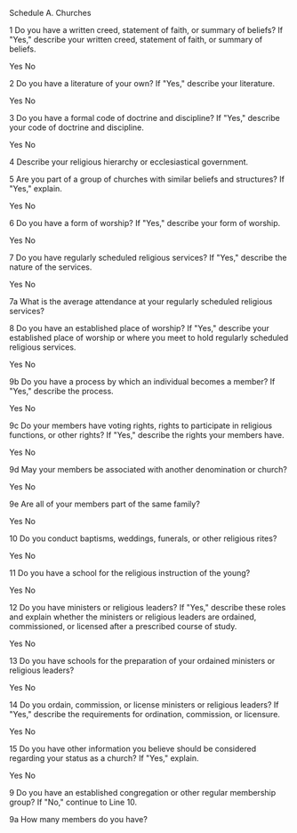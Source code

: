 Schedule A. Churches

1 Do you have a written creed, statement of faith, or summary of beliefs? If "Yes," describe your written creed, statement of faith, or summary of beliefs.

Yes
No

2 Do you have a literature of your own? If "Yes," describe your literature.

Yes
No

3 Do you have a formal code of doctrine and discipline? If "Yes," describe your code of doctrine and discipline.

Yes
No

4 Describe your religious hierarchy or ecclesiastical government.

5 Are you part of a group of churches with similar beliefs and structures? If "Yes," explain.

Yes
No

6 Do you have a form of worship? If "Yes," describe your form of worship.

Yes
No

7 Do you have regularly scheduled religious services? If "Yes," describe the nature of the services.

Yes
No

7a What is the average attendance at your regularly scheduled religious services?

8 Do you have an established place of worship? If "Yes," describe your established place of worship or where you meet to hold regularly scheduled religious services.

Yes
No

9b Do you have a process by which an individual becomes a member? If "Yes," describe the process.

Yes
No

9c Do your members have voting rights, rights to participate in religious functions, or other rights? If "Yes," describe the rights your members have.

Yes
No

9d May your members be associated with another denomination or church?

Yes
No

9e Are all of your members part of the same family?

Yes
No

10 Do you conduct baptisms, weddings, funerals, or other religious rites?

Yes
No

11 Do you have a school for the religious instruction of the young?

Yes
No

12 Do you have ministers or religious leaders? If "Yes," describe these roles and explain whether the ministers or religious leaders are ordained, commissioned, or licensed after a prescribed course of study.

Yes
No

13 Do you have schools for the preparation of your ordained ministers or religious leaders?

Yes
No

14 Do you ordain, commission, or license ministers or religious leaders? If "Yes," describe the requirements for ordination, commission, or licensure.

Yes
No

15 Do you have other information you believe should be considered regarding your status as a church? If "Yes," explain.

Yes
No

9 Do you have an established congregation or other regular membership group? If "No," continue to Line 10.

9a How many members do you have?
